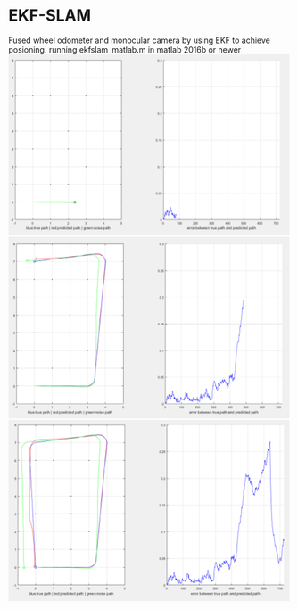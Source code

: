 # EKF-SLAM
Fused wheel odometer and monocular camera by using EKF to achieve posioning.
running ekfslam_matlab.m in matlab 2016b or newer
![image](https://github.com/FanZhenhui/EKF-SLAM/blob/master/image/time1.PNG)
![image](https://github.com/FanZhenhui/EKF-SLAM/blob/master/image/time2.PNG)
![image](https://github.com/FanZhenhui/EKF-SLAM/blob/master/image/time3.PNG)
